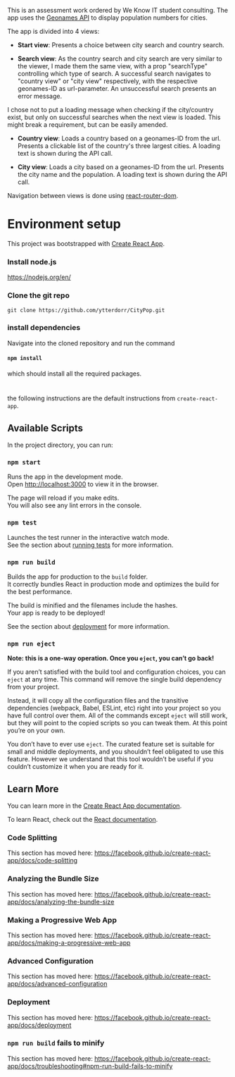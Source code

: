 This is an assessment work ordered by We Know IT student consulting. The app uses the [Geonames API](https://www.geonames.org/export/web-services.html) to display population numbers for cities. 

The app is divided into 4 views:
- **Start view**: Presents a choice between city search and country search.

- **Search view**: As the country search and city search are very similar to the viewer, I made them the same view, with a prop "searchType" controlling which type of search. A successful search navigates to "country view" or "city view" respectively, with the respective geonames-ID as url-parameter. An unsuccessful search presents an error message.

I chose not to put a loading message when checking if the city/country exist, but only on successful searches when the next view is loaded. This might break a requirement, but can be easily amended. 

- **Country view**: Loads a country based on a geonames-ID from the url. Presents a clickable list of the country's three largest cities. A loading text is shown during the API call. 

- **City view**: Loads a city based on a geonames-ID from the url. Presents the city name and the population. A loading text is shown during the API call. 

Navigation between views is done using [react-router-dom](https://reactrouter.com/web/guides/quick-start). 

# Environment setup

This project was bootstrapped with [Create React App](https://github.com/facebook/create-react-app).

### Install node.js
https://nodejs.org/en/

### Clone the git repo
`git clone https://github.com/ytterdorr/CityPop.git`
### install dependencies
Navigate into the cloned repository and run the command 
#### `npm install` 
which should install all the required packages. 

#
the following instructions are the default instructions from `create-react-app`.


## Available Scripts

In the project directory, you can run:

### `npm start`

Runs the app in the development mode.<br />
Open [http://localhost:3000](http://localhost:3000) to view it in the browser.

The page will reload if you make edits.<br />
You will also see any lint errors in the console.

### `npm test`

Launches the test runner in the interactive watch mode.<br />
See the section about [running tests](https://facebook.github.io/create-react-app/docs/running-tests) for more information.

### `npm run build`

Builds the app for production to the `build` folder.<br />
It correctly bundles React in production mode and optimizes the build for the best performance.

The build is minified and the filenames include the hashes.<br />
Your app is ready to be deployed!

See the section about [deployment](https://facebook.github.io/create-react-app/docs/deployment) for more information.

### `npm run eject`

**Note: this is a one-way operation. Once you `eject`, you can’t go back!**

If you aren’t satisfied with the build tool and configuration choices, you can `eject` at any time. This command will remove the single build dependency from your project.

Instead, it will copy all the configuration files and the transitive dependencies (webpack, Babel, ESLint, etc) right into your project so you have full control over them. All of the commands except `eject` will still work, but they will point to the copied scripts so you can tweak them. At this point you’re on your own.

You don’t have to ever use `eject`. The curated feature set is suitable for small and middle deployments, and you shouldn’t feel obligated to use this feature. However we understand that this tool wouldn’t be useful if you couldn’t customize it when you are ready for it.

## Learn More

You can learn more in the [Create React App documentation](https://facebook.github.io/create-react-app/docs/getting-started).

To learn React, check out the [React documentation](https://reactjs.org/).

### Code Splitting

This section has moved here: https://facebook.github.io/create-react-app/docs/code-splitting

### Analyzing the Bundle Size

This section has moved here: https://facebook.github.io/create-react-app/docs/analyzing-the-bundle-size

### Making a Progressive Web App

This section has moved here: https://facebook.github.io/create-react-app/docs/making-a-progressive-web-app

### Advanced Configuration

This section has moved here: https://facebook.github.io/create-react-app/docs/advanced-configuration

### Deployment

This section has moved here: https://facebook.github.io/create-react-app/docs/deployment

### `npm run build` fails to minify

This section has moved here: https://facebook.github.io/create-react-app/docs/troubleshooting#npm-run-build-fails-to-minify

